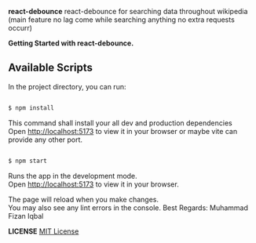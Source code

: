 **react-debounce**
react-debounce for searching data throughout wikipedia (main feature no lag come while searching anything no extra requests occurr)


**Getting Started with react-debounce.**

## Available Scripts

In the project directory, you can run:

```bash

$ npm install
```

This command shall install your all dev and production dependencies\
Open [http://localhost:5173](http://localhost:5173) to view it in your browser or maybe vite can provide any other port.

```bash

$ npm start
```

Runs the app in the development mode.\
Open [http://localhost:5173](http://localhost:5173) to view it in your browser.

The page will reload when you make changes.\
You may also see any lint errors in the console.
Best Regards: Muhammad Fizan Iqbal


**LICENSE**
[MIT License](LICENSE)

